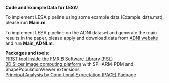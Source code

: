 **Code and Example Data for LESA**\

To implement LESA pipeline using some example data (Example_data.mat), please run **Main.m**.

To implement LESA pipeline on the ADNI dataset and generate the main results in the paper, please apply and download data from [ADNI website](http://adni.loni.usc.edu/) and run **Main_ADNI.m**.

**Packages and tools:**\
[FIRST tool inside the FMRIB Software Library (FSL)](https://fsl.fmrib.ox.ac.uk/fsl/fslwiki/FIRST) <br/>
[3D Slicer image computing platform](https://www.slicer.org/) with SPHARM-PDM and ShapePopulationViewer extensions <br/>
[Principal Analysis by Conditional Expectation (PACE) Package](https://github.com/functionaldata/PACE_matlab) <br/>
